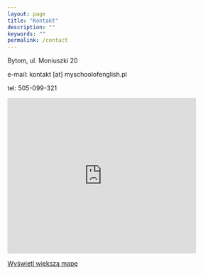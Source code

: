 ```yaml
---
layout: page
title: "Kontakt"
description: ""
keywords: ""
permalink: /contact
---
```


Bytom, ul. Moniuszki 20

e-mail: <span class="email">kontakt [at] myschoolofenglish.pl</span>

tel: 505-099-321

<iframe width="425" height="350" frameborder="0" scrolling="no" marginheight="0" marginwidth="0" src="https://maps.google.pl/maps?f=q&amp;source=s_q&amp;hl=pl&amp;geocode=&amp;q=bytom+moniuszki+20&amp;aq=&amp;sll=50.347761,18.920431&amp;sspn=0.03582,0.063429&amp;ie=UTF8&amp;hq=&amp;hnear=Stanis%C5%82awa+Moniuszki+20,+Bytom,+%C5%9Bl%C4%85skie&amp;t=m&amp;ll=50.35039,18.920259&amp;spn=0.019169,0.036478&amp;z=14&amp;iwloc=A&amp;output=embed"></iframe>

[Wyświetl większą mapę](https://maps.google.pl/maps?f=q&amp;source=embed&amp;hl=pl&amp;geocode=&amp;q=bytom+moniuszki+20&amp;aq=&amp;sll=50.347761,18.920431&amp;sspn=0.03582,0.063429&amp;ie=UTF8&amp;hq=&amp;hnear=Stanis%C5%82awa+Moniuszki+20,+Bytom,+%C5%9Bl%C4%85skie&amp;t=m&amp;ll=50.35039,18.920259&amp;spn=0.019169,0.036478&amp;z=14&amp;iwloc=A)